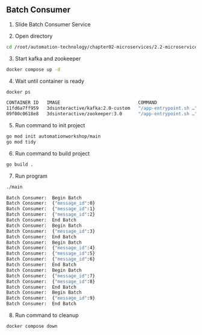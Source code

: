 ## Batch Consumer

1. Slide Batch Consumer Service

2. Open directory
```bash
cd /root/automation-technology/chapter02-microservices/2.2-microservices-types/03-batch-consumer-service
```

3. Start kafka and zookeeper
```bash
docker compose up -d
```

4. Wait until container is ready
```bash
docker ps
```
```bash
CONTAINER ID   IMAGE                             COMMAND                  CREATED          STATUS         PORTS                                                           NAMES
11fd6a7ff959   3dsinteractive/kafka:2.0-custom   "/app-entrypoint.sh …"   9 seconds ago    Up 8 seconds   9092/tcp, 0.0.0.0:9094->9094/tcp, :::9094->9094/tcp             02-consumer-service-kafka-1
09f00c0618e8   3dsinteractive/zookeeper:3.0      "/app-entrypoint.sh …"   10 seconds ago   Up 9 seconds   2888/tcp, 0.0.0.0:2181->2181/tcp, :::2181->2181/tcp, 3888/tcp   02-consumer-service-zookeeper-1
```

5. Run command to init project
```bash
go mod init automationworkshop/main
go mod tidy
```

6. Run command to build project
```bash
go build .
```

7. Run program
```bash
./main
```

```bash
Batch Consumer:  Begin Batch
Batch Consumer:  {"message_id":0}
Batch Consumer:  {"message_id":1}
Batch Consumer:  {"message_id":2}
Batch Consumer:  End Batch
Batch Consumer:  Begin Batch
Batch Consumer:  {"message_id":3}
Batch Consumer:  End Batch
Batch Consumer:  Begin Batch
Batch Consumer:  {"message_id":4}
Batch Consumer:  {"message_id":5}
Batch Consumer:  {"message_id":6}
Batch Consumer:  End Batch
Batch Consumer:  Begin Batch
Batch Consumer:  {"message_id":7}
Batch Consumer:  {"message_id":8}
Batch Consumer:  End Batch
Batch Consumer:  Begin Batch
Batch Consumer:  {"message_id":9}
Batch Consumer:  End Batch
```

8. Run command to cleanup
```bash
docker compose down
```